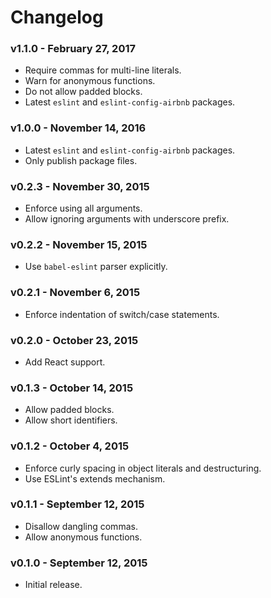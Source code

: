 # Changelog

### v1.1.0 - February 27, 2017

- Require commas for multi-line literals.
- Warn for anonymous functions.
- Do not allow padded blocks.
- Latest `eslint` and `eslint-config-airbnb` packages.

### v1.0.0 - November 14, 2016

- Latest `eslint` and `eslint-config-airbnb` packages.
- Only publish package files.

### v0.2.3 - November 30, 2015

- Enforce using all arguments.
- Allow ignoring arguments with underscore prefix.

### v0.2.2 - November 15, 2015

- Use `babel-eslint` parser explicitly.

### v0.2.1 - November 6, 2015

- Enforce indentation of switch/case statements.

### v0.2.0 - October 23, 2015

- Add React support.

### v0.1.3 - October 14, 2015

- Allow padded blocks.
- Allow short identifiers.

### v0.1.2 - October 4, 2015

- Enforce curly spacing in object literals and destructuring.
- Use ESLint's extends mechanism.

### v0.1.1 - September 12, 2015

- Disallow dangling commas.
- Allow anonymous functions.

### v0.1.0 - September 12, 2015

- Initial release.

